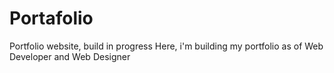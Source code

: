 # Portafolio
Portfolio website, build in progress
Here, i'm building my portfolio as of Web Developer and Web Designer
